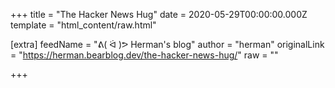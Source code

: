 
+++
title = "The Hacker News Hug"
date = 2020-05-29T00:00:00.000Z
template = "html_content/raw.html"

[extra]
feedName = "ᕕ( ᐛ )ᕗ Herman's blog"
author = "herman"
originalLink = "https://herman.bearblog.dev/the-hacker-news-hug/"
raw = ""

+++

